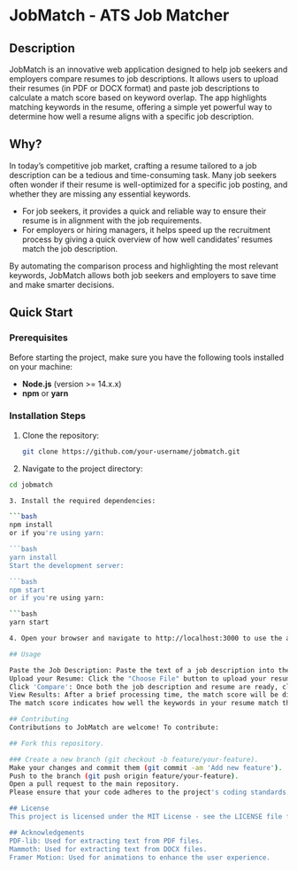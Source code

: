 # JobMatch - ATS Job Matcher

## Description
JobMatch is an innovative web application designed to help job seekers and employers compare resumes to job descriptions. It allows users to upload their resumes (in PDF or DOCX format) and paste job descriptions to calculate a match score based on keyword overlap. The app highlights matching keywords in the resume, offering a simple yet powerful way to determine how well a resume aligns with a specific job description.

## Why? 
In today’s competitive job market, crafting a resume tailored to a job description can be a tedious and time-consuming task. Many job seekers often wonder if their resume is well-optimized for a specific job posting, and whether they are missing any essential keywords. 
- For job seekers, it provides a quick and reliable way to ensure their resume is in alignment with the job requirements.
- For employers or hiring managers, it helps speed up the recruitment process by giving a quick overview of how well candidates’ resumes match the job description.

By automating the comparison process and highlighting the most relevant keywords, JobMatch allows both job seekers and employers to save time and make smarter decisions.

## Quick Start

### Prerequisites
Before starting the project, make sure you have the following tools installed on your machine:
- **Node.js** (version >= 14.x.x)
- **npm** or **yarn**

### Installation Steps
1. Clone the repository:
   ```bash
   git clone https://github.com/your-username/jobmatch.git

2. Navigate to the project directory:

```bash
cd jobmatch

3. Install the required dependencies:

```bash
npm install
or if you're using yarn:

```bash
yarn install
Start the development server:

```bash
npm start
or if you're using yarn:

```bash
yarn start

4. Open your browser and navigate to http://localhost:3000 to use the application.

## Usage

Paste the Job Description: Paste the text of a job description into the provided text area.
Upload your Resume: Click the "Choose File" button to upload your resume in either PDF or DOCX format.
Click 'Compare': Once both the job description and resume are ready, click the "Compare" button.
View Results: After a brief processing time, the match score will be displayed along with highlighted keywords that match between the job description and your resume.
The match score indicates how well the keywords in your resume match those in the job description. The highlighted text helps you identify areas for improvement.

## Contributing
Contributions to JobMatch are welcome! To contribute:

## Fork this repository.

### Create a new branch (git checkout -b feature/your-feature).
Make your changes and commit them (git commit -am 'Add new feature').
Push to the branch (git push origin feature/your-feature).
Open a pull request to the main repository.
Please ensure that your code adheres to the project's coding standards, and write tests if applicable.

## License
This project is licensed under the MIT License - see the LICENSE file for details.

## Acknowledgements
PDF-lib: Used for extracting text from PDF files.
Mammoth: Used for extracting text from DOCX files.
Framer Motion: Used for animations to enhance the user experience.   
